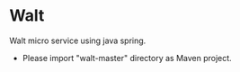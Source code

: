 # Walt
Walt micro service using java spring. 
* Please import "walt-master" directory as Maven project.
